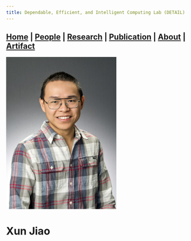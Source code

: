 ```yaml
---
title: Dependable, Efficient, and Intelligent Computing Lab (DETAIL)
---
```

## [Home](../) | [**People**](../people) | [Research](../research) | [Publication](../publication) | [About](../about) | [Artifact](../artifact) 

<img src="../asset/jiao.jpg" alt="Xun Jiao" width="300">

# Xun Jiao

